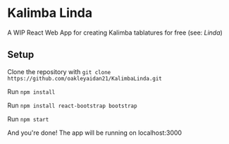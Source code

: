 # Kalimba Linda

A WIP React Web App for creating Kalimba tablatures for free (see: _Linda_)

## Setup

Clone the repository with
`git clone https://github.com/oakleyaidan21/KalimbaLinda.git`

Run `npm install`

Run `npm install react-bootstrap bootstrap`

Run `npm start`

And you're done! The app will be running on localhost:3000
